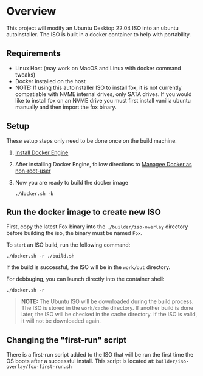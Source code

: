 # Overview
This project will modify an Ubuntu Desktop 22.04 ISO into an ubuntu autoinstaller.  The ISO is built in a docker container to help with portability.

## Requirements
- Linux Host (may work on MacOS and Linux with docker command tweaks)
- Docker installed on the host
- NOTE: If using this autoinstaller ISO to install fox, it is not currently compatiable with NVME internal drives, only SATA drives. If you would like to install fox on an NVME drive you must first install vanilla ubuntu manually and then import the fox binary.

## Setup
These setup steps only need to be done once on the build machine.

1. [Install Docker Engine](https://docs.docker.com/engine/install/)
	
2. After installing Docker Engine, follow directions to [Managee Docker as non-root-user](https://docs.docker.com/engine/install/linux-postinstall/)

3. Now you are ready to build the docker image 
	```
	./docker.sh -b
	```
## Run the docker image to create new ISO
First, copy the latest Fox binary into the `./builder/iso-overlay` directory before building the iso, the binary must be named `Fox`.

To start an ISO build, run the following command:
```
./docker.sh -r ./build.sh
```
If the build is successful, the ISO will be in the `work/out` directory.

For debbuging, you can launch directly into the container shell:
```
./docker.sh -r
```

> **NOTE:**  The Ubuntu ISO will be downloaded during the build process.  The ISO is stored in the `work/cache` directory.  If another build is done later, the ISO will be checked in the cache directory. If the ISO is valid, it will not be downloaded again.


## Changing the "first-run" script
There is a first-run script added to the ISO that will be run the first time the OS boots after a successful install.  This script is located at: `builder/iso-overlay/fox-first-run.sh`
